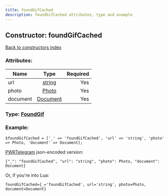 ```yaml
---
title: foundGifCached
description: foundGifCached attributes, type and example
---
```

## Constructor: foundGifCached  
[Back to constructors index](index.md)



### Attributes:

| Name     |    Type       | Required |
|----------|:-------------:|---------:|
|url|[string](../types/string.md) | Yes|
|photo|[Photo](../types/Photo.md) | Yes|
|document|[Document](../types/Document.md) | Yes|



### Type: [FoundGif](../types/FoundGif.md)


### Example:

```
$foundGifCached = ['_' => 'foundGifCached', 'url' => 'string', 'photo' => Photo, 'document' => Document];
```  

[PWRTelegram](https://pwrtelegram.xyz) json-encoded version:

```
{"_": "foundGifCached", "url": "string", "photo": Photo, "document": Document}
```


Or, if you're into Lua:  


```
foundGifCached={_='foundGifCached', url='string', photo=Photo, document=Document}

```


